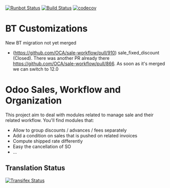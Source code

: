 [![Runbot Status](https://runbot.odoo-community.org/runbot/badge/flat/167/12.0.svg)](https://runbot.odoo-community.org/runbot/repo/github-com-oca-sale-workflow-167)
[![Build Status](https://travis-ci.org/OCA/sale-workflow.svg?branch=12.0)](https://travis-ci.org/OCA/sale-workflow)
[![codecov](https://codecov.io/gh/OCA/sale-workflow/branch/12.0/graph/badge.svg)](https://codecov.io/gh/OCA/sale-workflow)

BT Customizations
==================

New BT migration not yet merged

- (https://github.com/OCA/sale-workflow/pull/910) sale_fixed_discount (Closed). There was another PR already there https://github.com/OCA/sale-workflow/pull/866. As soon as it's merged we can switch to 12.0


Odoo Sales, Workflow and Organization
======================================

This project aim to deal with modules related to manage sale and their related workflow. You'll find modules that:

 - Allow to group discounts / advances / fees separately
 - Add a condition on sales that is pushed on related invoices
 - Compute shipped rate differently
 - Easy the cancellation of SO
 - ...



Translation Status
------------------
[![Transifex Status](https://www.transifex.com/projects/p/OCA-sale-workflow-12-0/chart/image_png)](https://www.transifex.com/projects/p/OCA-sale-workflow-12-0)

